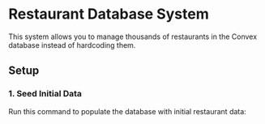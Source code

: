 # Restaurant Database System

This system allows you to manage thousands of restaurants in the Convex database instead of hardcoding them.

## Setup

### 1. Seed Initial Data

Run this command to populate the database with initial restaurant data:

